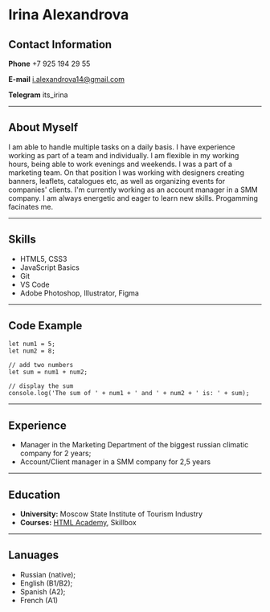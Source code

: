 # Irina Alexandrova
## Contact Information

**Phone** +7 925 194 29 55

**E-mail** i.alexandrova14@gmail.com

**Telegram** its_irina

***

## About Myself

I am able to handle multiple tasks on a daily basis. I have experience working as part of a team and individually. I am flexible in my working hours, being able to work evenings and weekends. I was a part of a marketing team. On that position I was working with designers creating banners, leaflets, catalogues etc, as well as organizing events for companies' clients. I'm currently working as an account manager in a SMM company. I am always energetic and eager to learn new skills. Progamming facinates me.

***

## Skills

* HTML5, CSS3
* JavaScript Basics
* Git
* VS Code
* Adobe Photoshop, Illustrator, Figma

*** 
## Code Example
```
let num1 = 5;
let num2 = 8;

// add two numbers
let sum = num1 + num2;

// display the sum
console.log('The sum of ' + num1 + ' and ' + num2 + ' is: ' + sum);
```

***
## Experience

* Manager in the Marketing Department of the biggest russian climatic company for 2 years;
* Account/Client manager in a SMM company for 2,5 years

***

## Education

* **University:** Moscow State Institute of Tourism Industry
* **Courses:** [HTML Academy](https://htmlacademy.ru/profile/id1033341), Skillbox

***
## Lanuages

* Russian (native);
* English (B1/B2);
* Spanish (A2);
* French (A1)